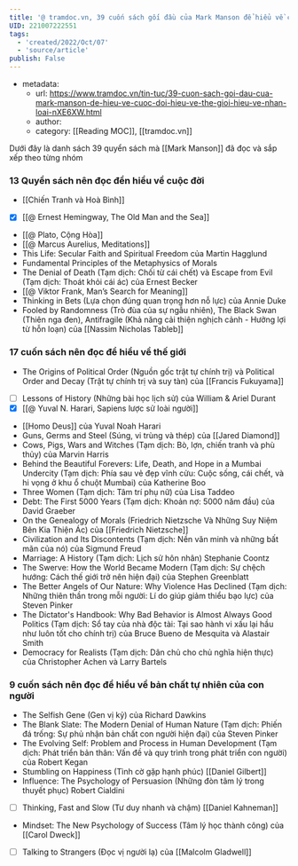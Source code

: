```yaml
---
title: '@ tramdoc.vn, 39 cuốn sách gối đầu của Mark Manson để hiểu về cuộc đời, hiểu về thế giới, hiểu về nhân loại'
UID: 221007222551
tags:
  - 'created/2022/Oct/07'
  - 'source/article'
publish: False
---
```

- metadata:
	- url: https://www.tramdoc.vn/tin-tuc/39-cuon-sach-goi-dau-cua-mark-manson-de-hieu-ve-cuoc-doi-hieu-ve-the-gioi-hieu-ve-nhan-loai-nXE6XW.html
	- author:
	- category: [[Reading MOC]], [[tramdoc.vn]]


Dưới đây là danh sách 39 quyển sách mà [[Mark Manson]] đã đọc và sắp xếp theo từng nhóm

### 13 Quyển sách nên đọc đển hiểu về cuộc đời

- [[Chiến Tranh và Hoà Bình]]
- [x] [[@ Ernest Hemingway, The Old Man and the Sea]]
- [[@ Plato, Cộng Hòa]]
- [[@ Marcus Aurelius, Meditations]]
- This Life: Secular Faith and Spiritual Freedom của Martin Hagglund
- Fundamental Principles of the Metaphysics of Morals
- The Denial of Death (Tạm dịch: Chối từ cái chết) và Escape from Evil (Tạm dịch: Thoát khỏi cái ác) của Ernest Becker
- [[@ Viktor Frank, Man’s Search for Meaning]]
- Thinking in Bets (Lựa chọn đúng quan trọng hơn nỗ lực) của Annie Duke
- Fooled by Randomness (Trò đùa của sự ngẫu nhiên),  The Black Swan (Thiên nga đen), Antifragile (Khả năng cải thiện nghịch cảnh - Hưởng lợi từ hỗn loạn) của [[Nassim Nicholas Tableb]]

### 17 cuốn sách nên đọc để hiểu về thế giới
- The Origins of Political Order (Nguồn gốc trật tự chính trị) và Political Order and Decay (Trật tự chính trị và suy tàn) của [[Francis Fukuyama]]
- [ ] Lessons of History (Những bài học lịch sử) của William & Ariel Durant
- [x] [[@ Yuval N. Harari, Sapiens lược sử loài người]]
- [[Homo Deus]] của Yuval Noah Harari
- Guns, Germs and Steel (Súng, vi trùng và thép) của [[Jared Diamond]]
- Cows, Pigs, Wars and Witches (Tạm dịch: Bò, lợn, chiến tranh và phù thủy) của Marvin Harris
- Behind the Beautiful Forevers: Life, Death, and Hope in a Mumbai Undercity (Tạm dịch: Phía sau vẻ đẹp vĩnh cửu: Cuộc sống, cái chết, và hi vọng ở khu ổ chuột Mumbai) của Katherine Boo
- Three Women (Tạm dịch: Tâm trí phụ nữ) của Lisa Taddeo 
- Debt: The First 5000 Years (Tạm dịch: Khoản nợ: 5000 năm đầu) của David Graeber
- On the Genealogy of Morals (Friedrich Nietzsche Và Những Suy Niệm Bên Kia Thiện Ác) của [[Friedrich Nietzsche]]
- Civilization and Its Discontents (Tạm dịch: Nền văn minh và những bất mãn của nó) của Sigmund Freud
- Marriage: A History (Tạm dịch: Lịch sử hôn nhân) Stephanie Coontz
- The Swerve: How the World Became Modern (Tạm dịch: Sự chệch hướng: Cách thế giới trở nên hiện đại) của Stephen Greenblatt
- The Better Angels of Our Nature: Why Violence Has Declined (Tạm dịch: Những thiên thần trong mỗi người: Lí do giúp giảm thiểu bạo lực) của Steven Pinker
- The Dictator's Handbook: Why Bad Behavior is Almost Always Good Politics (Tạm dịch: Sổ tay của nhà độc tài: Tại sao hành vi xấu lại hầu như luôn tốt cho chính trị) của Bruce Bueno de Mesquita và Alastair Smith
- Democracy for Realists (Tạm dịch: Dân chủ cho chủ nghĩa hiện thực) của Christopher Achen và Larry Bartels

### 9 cuốn sách nên đọc để hiểu về bản chất tự nhiên của con người
- The Selfish Gene (Gen vị kỷ) của Richard Dawkins
- The Blank Slate: The Modern Denial of Human Nature (Tạm dịch: Phiến đá trống: Sự phủ nhận bản chất con người hiện đại) của Steven Pinker
- The Evolving Self: Problem and Process in Human Development (Tạm dịch: Phát triển bản thân: Vấn đề và quy trình trong phát triển con người) của Robert Kegan
- Stumbling on Happiness (Tình cờ gặp hạnh phúc) [[Daniel Gilbert]]
- Influence: The Psychology of Persuasion (Những đòn tâm lý trong thuyết phục) Robert Cialdini
- [ ] Thinking, Fast and Slow (Tư duy nhanh và chậm) [[Daniel Kahneman]]
- Mindset: The New Psychology of Success (Tâm lý học thành công) của [[Carol Dweck]]
- [ ] Talking to Strangers (Đọc vị người lạ) của [[Malcolm Gladwell]]